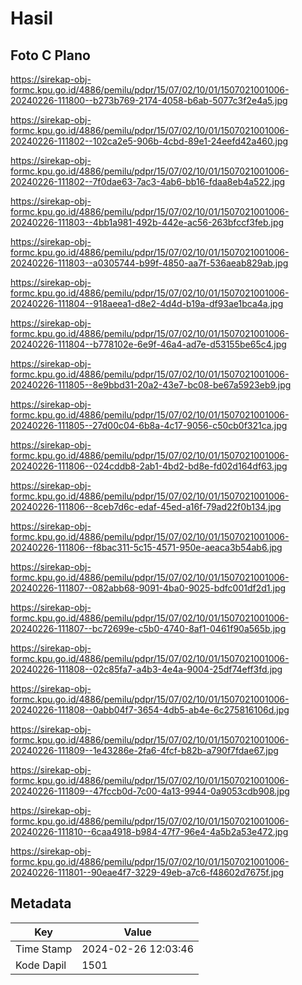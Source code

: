 # Hasil

## Foto C Plano

https://sirekap-obj-formc.kpu.go.id/4886/pemilu/pdpr/15/07/02/10/01/1507021001006-20240226-111800--b273b769-2174-4058-b6ab-5077c3f2e4a5.jpg

https://sirekap-obj-formc.kpu.go.id/4886/pemilu/pdpr/15/07/02/10/01/1507021001006-20240226-111802--102ca2e5-906b-4cbd-89e1-24eefd42a460.jpg

https://sirekap-obj-formc.kpu.go.id/4886/pemilu/pdpr/15/07/02/10/01/1507021001006-20240226-111802--7f0dae63-7ac3-4ab6-bb16-fdaa8eb4a522.jpg

https://sirekap-obj-formc.kpu.go.id/4886/pemilu/pdpr/15/07/02/10/01/1507021001006-20240226-111803--4bb1a981-492b-442e-ac56-263bfccf3feb.jpg

https://sirekap-obj-formc.kpu.go.id/4886/pemilu/pdpr/15/07/02/10/01/1507021001006-20240226-111803--a0305744-b99f-4850-aa7f-536aeab829ab.jpg

https://sirekap-obj-formc.kpu.go.id/4886/pemilu/pdpr/15/07/02/10/01/1507021001006-20240226-111804--918aeea1-d8e2-4d4d-b19a-df93ae1bca4a.jpg

https://sirekap-obj-formc.kpu.go.id/4886/pemilu/pdpr/15/07/02/10/01/1507021001006-20240226-111804--b778102e-6e9f-46a4-ad7e-d53155be65c4.jpg

https://sirekap-obj-formc.kpu.go.id/4886/pemilu/pdpr/15/07/02/10/01/1507021001006-20240226-111805--8e9bbd31-20a2-43e7-bc08-be67a5923eb9.jpg

https://sirekap-obj-formc.kpu.go.id/4886/pemilu/pdpr/15/07/02/10/01/1507021001006-20240226-111805--27d00c04-6b8a-4c17-9056-c50cb0f321ca.jpg

https://sirekap-obj-formc.kpu.go.id/4886/pemilu/pdpr/15/07/02/10/01/1507021001006-20240226-111806--024cddb8-2ab1-4bd2-bd8e-fd02d164df63.jpg

https://sirekap-obj-formc.kpu.go.id/4886/pemilu/pdpr/15/07/02/10/01/1507021001006-20240226-111806--8ceb7d6c-edaf-45ed-a16f-79ad22f0b134.jpg

https://sirekap-obj-formc.kpu.go.id/4886/pemilu/pdpr/15/07/02/10/01/1507021001006-20240226-111806--f8bac311-5c15-4571-950e-aeaca3b54ab6.jpg

https://sirekap-obj-formc.kpu.go.id/4886/pemilu/pdpr/15/07/02/10/01/1507021001006-20240226-111807--082abb68-9091-4ba0-9025-bdfc001df2d1.jpg

https://sirekap-obj-formc.kpu.go.id/4886/pemilu/pdpr/15/07/02/10/01/1507021001006-20240226-111807--bc72699e-c5b0-4740-8af1-0461f90a565b.jpg

https://sirekap-obj-formc.kpu.go.id/4886/pemilu/pdpr/15/07/02/10/01/1507021001006-20240226-111808--02c85fa7-a4b3-4e4a-9004-25df74eff3fd.jpg

https://sirekap-obj-formc.kpu.go.id/4886/pemilu/pdpr/15/07/02/10/01/1507021001006-20240226-111808--0abb04f7-3654-4db5-ab4e-6c275816106d.jpg

https://sirekap-obj-formc.kpu.go.id/4886/pemilu/pdpr/15/07/02/10/01/1507021001006-20240226-111809--1e43286e-2fa6-4fcf-b82b-a790f7fdae67.jpg

https://sirekap-obj-formc.kpu.go.id/4886/pemilu/pdpr/15/07/02/10/01/1507021001006-20240226-111809--47fccb0d-7c00-4a13-9944-0a9053cdb908.jpg

https://sirekap-obj-formc.kpu.go.id/4886/pemilu/pdpr/15/07/02/10/01/1507021001006-20240226-111810--6caa4918-b984-47f7-96e4-4a5b2a53e472.jpg

https://sirekap-obj-formc.kpu.go.id/4886/pemilu/pdpr/15/07/02/10/01/1507021001006-20240226-111801--90eae4f7-3229-49eb-a7c6-f48602d7675f.jpg


## Metadata

| Key        | Value               |
| ---------- | ------------------- |
| Time Stamp | 2024-02-26 12:03:46 |
| Kode Dapil | 1501                |



